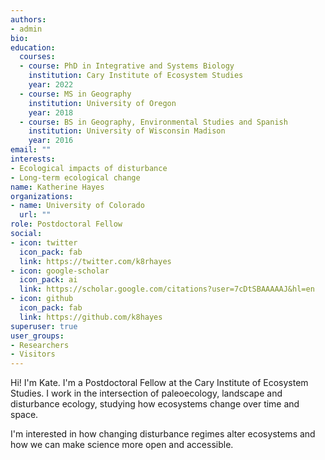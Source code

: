 ```yaml
---
authors:
- admin
bio: 
education:
  courses:
  - course: PhD in Integrative and Systems Biology
    institution: Cary Institute of Ecosystem Studies
    year: 2022
  - course: MS in Geography
    institution: University of Oregon
    year: 2018
  - course: BS in Geography, Environmental Studies and Spanish
    institution: University of Wisconsin Madison
    year: 2016
email: ""
interests:
- Ecological impacts of disturbance
- Long-term ecological change
name: Katherine Hayes
organizations:
- name: University of Colorado
  url: ""
role: Postdoctoral Fellow 
social:
- icon: twitter
  icon_pack: fab
  link: https://twitter.com/k8rhayes
- icon: google-scholar
  icon_pack: ai
  link: https://scholar.google.com/citations?user=7cDtSBAAAAAJ&hl=en
- icon: github
  icon_pack: fab
  link: https://github.com/k8hayes
superuser: true
user_groups:
- Researchers
- Visitors
---
```


Hi! I'm Kate. I'm a Postdoctoral Fellow at the Cary Institute of Ecosystem Studies. I work in the intersection of paleoecology, landscape and disturbance ecology, studying how ecosystems change over time and space. 

I'm interested in how changing disturbance regimes alter ecosystems and how we can make science more open and accessible. 
